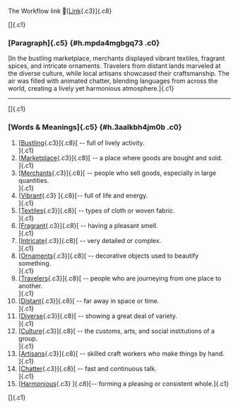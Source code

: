 The Workflow link
👏[[Link](https://www.google.com/url?q=http://www.google.com&sa=D&source=editors&ust=1756841256672599&usg=AOvVaw2V-8a4-QDFOOKGVzqnP_wB){.c3}]{.c8}

[]{.c1}

### [Paragraph]{.c5} {#h.mpda4mgbgq73 .c0}

[In the bustling marketplace, merchants displayed vibrant textiles,
fragrant spices, and intricate ornaments. Travelers from distant lands
marveled at the diverse culture, while local artisans showcased their
craftsmanship. The air was filled with animated chatter, blending
languages from across the world, creating a lively yet harmonious
atmosphere.]{.c1}

------------------------------------------------------------------------

[]{.c1}

### [Words & Meanings]{.c5} {#h.3aalkbh4jm0b .c0}

1.  [[Bustling](https://www.google.com/url?q=http://www.google.com&sa=D&source=editors&ust=1756841256673565&usg=AOvVaw1XWfXDlVBjek6uf6StxVDy){.c3}]{.c8}[ --
    full of lively activity.\
    ]{.c1}
2.  [[Marketplace](https://www.google.com/url?q=http://www.google.com&sa=D&source=editors&ust=1756841256673741&usg=AOvVaw1bBODEo1xICZG8MD0IIMpm){.c3}]{.c8}[ --
    a place where goods are bought and sold.\
    ]{.c1}
3.  [[Merchants](https://www.google.com/url?q=http://www.google.com&sa=D&source=editors&ust=1756841256673918&usg=AOvVaw2EDorNb_kH8IZdrdXUa4zn){.c3}]{.c8}[ --
    people who sell goods, especially in large quantities.\
    ]{.c1}
4.  [[Vibrant](https://www.google.com/url?q=http://www.google.com&sa=D&source=editors&ust=1756841256674115&usg=AOvVaw0YbSSTZCUTBh3eURPrRknM){.c3}
    ]{.c8}[-- full of life and energy.\
    ]{.c1}
5.  [[Textiles](https://www.google.com/url?q=http://www.google.com&sa=D&source=editors&ust=1756841256674257&usg=AOvVaw32RbC5LswNgdE_Qaypo7KE){.c3}]{.c8}[ --
    types of cloth or woven fabric.\
    ]{.c1}
6.  [[Fragrant](https://www.google.com/url?q=http://www.google.com&sa=D&source=editors&ust=1756841256674409&usg=AOvVaw2MhvovzxtFaJY9M5B5QBf6){.c3}]{.c8}[ --
    having a pleasant smell.\
    ]{.c1}
7.  [[Intricate](https://www.google.com/url?q=http://www.google.com&sa=D&source=editors&ust=1756841256674556&usg=AOvVaw3NThRRPHanzmRxatvQSYxS){.c3}]{.c8}[ --
    very detailed or complex.\
    ]{.c1}
8.  [[Ornaments](https://www.google.com/url?q=http://www.google.com&sa=D&source=editors&ust=1756841256674723&usg=AOvVaw0rjHZKr29hlr2EXtblS7d6){.c3}]{.c8}[ --
    decorative objects used to beautify something.\
    ]{.c1}
9.  [[Travelers](https://www.google.com/url?q=http://www.google.com&sa=D&source=editors&ust=1756841256674900&usg=AOvVaw1IsEVPEfrjZbXVU1Ewl2ub){.c3}]{.c8}[ --
    people who are journeying from one place to another.\
    ]{.c1}
10. [[Distant](https://www.google.com/url?q=http://www.google.com&sa=D&source=editors&ust=1756841256675130&usg=AOvVaw3EZIpaln9op1zoJg7KvAcK){.c3}]{.c8}[ --
    far away in space or time.\
    ]{.c1}
11. [[Diverse](https://www.google.com/url?q=http://www.google.com&sa=D&source=editors&ust=1756841256675285&usg=AOvVaw2bP9tzD1GQ8xDBophGPj-p){.c3}]{.c8}[ --
    showing a great deal of variety.\
    ]{.c1}
12. [[Culture](https://www.google.com/url?q=http://www.google.com&sa=D&source=editors&ust=1756841256675450&usg=AOvVaw0lEK5MzOnHrN3Yu-fWVrz1){.c3}]{.c8}[ --
    the customs, arts, and social institutions of a group.\
    ]{.c1}
13. [[Artisans](https://www.google.com/url?q=http://www.google.com&sa=D&source=editors&ust=1756841256675593&usg=AOvVaw0orRKW910sq3m9Wa0dulqi){.c3}]{.c8}[ --
    skilled craft workers who make things by hand.\
    ]{.c1}
14. [[Chatter](https://www.google.com/url?q=http://www.google.com&sa=D&source=editors&ust=1756841256675738&usg=AOvVaw0P7TZ2HNFZxE0oHek-_SKj){.c3}]{.c8}[ --
    fast and continuous talk.\
    ]{.c1}
15. [[Harmonious](https://www.google.com/url?q=http://www.google.com&sa=D&source=editors&ust=1756841256675862&usg=AOvVaw1ykg43cslFj8ZsEYu8eA6x){.c3}
    ]{.c8}[-- forming a pleasing or consistent whole.]{.c1}

[]{.c1}
